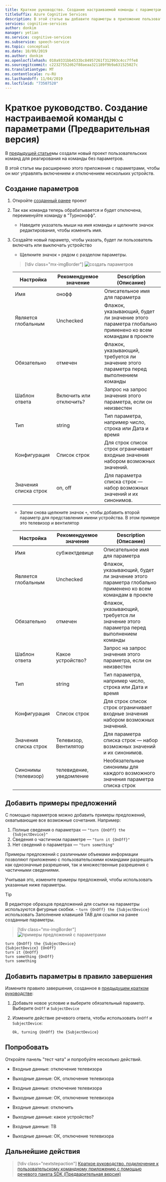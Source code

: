 ```yaml
---
title: Краткое руководство. Создание настраиваемой команды с параметрами (Предварительная версия)
titleSuffix: Azure Cognitive Services
description: В этой статье вы добавите параметры в приложение пользовательских команд.
services: cognitive-services
author: donkim
manager: yetian
ms.service: cognitive-services
ms.subservice: speech-service
ms.topic: conceptual
ms.date: 10/09/2019
ms.author: donkim
ms.openlocfilehash: 010a9331bb4533bc84957261f312993c4cc7ffe8
ms.sourcegitcommit: c22327552d62f88aeaa321189f9b9a631525027c
ms.translationtype: MT
ms.contentlocale: ru-RU
ms.lasthandoff: 11/04/2019
ms.locfileid: "73507520"
---
```

# <a name="quickstart-create-a-custom-command-with-parameters-preview"></a>Краткое руководство. Создание настраиваемой команды с параметрами (Предварительная версия)

В [предыдущей статье](./quickstart-custom-speech-commands-create-new.md)мы создали новый проект пользовательских команд для реагирования на команды без параметров.

В этой статье мы расширению этого приложения с параметрами, чтобы он мог управлять включением и отключением нескольких устройств.

## <a name="create-parameters"></a>Создание параметров

1. Откройте [созданный ранее](./quickstart-custom-speech-commands-create-new.md) проект
1. Так как команда теперь обрабатывается и будет отключена, переименуйте команду в "Турнонофф".
   - Наведите указатель мыши на имя команды и щелкните значок редактирования, чтобы изменить имя.
1. Создайте новый параметр, чтобы указать, будет ли пользователь включать или выключать устройство
   - Щелкните значок `+` рядом с разделом параметры.

   > [!div class="mx-imgBorder"]
   > ![создать](media/custom-speech-commands/create-on-off-parameter.png) параметров

   | Настройка            | Рекомендуемое значение | Description (Описание)                                                                                               |
   | ------------------ | --------------- | --------------------------------------------------------------------------------------------------------- |
   | Имя               | онофф           | Описательное имя для параметра                                                                     |
   | Является глобальным          | Unchecked       | Флажок, указывающий, будет ли значение этого параметра глобально применено ко всем командам в проекте |
   | Обязательно           | отмечен         | Флажок, указывающий, требуется ли значение этого параметра перед выполнением команды          |
   | Шаблон ответа  | Включить или отключить?      | Запрос на запрос значения этого параметра, если он неизвестен                                       |
   | Тип               | string          | Тип параметра, например число, строка или Дата и время                                               |
   | Конфигурация      | Список строк     | Для строк список строк ограничивает входные значения набором возможных значений.                                      |
   | Значения списка строк | on, off         | Для параметра списка строк — набор возможных значений и их синонимов.                                |

   - Затем снова щелкните значок `+`, чтобы добавить второй параметр для представления имени устройства. В этом примере это телевизор и вентилятор

   | Настройка            | Рекомендуемое значение   | Description (Описание)                                                                                               |
   | ------------------ | ----------------- | --------------------------------------------------------------------------------------------------------- |
   | Имя               | субжектдевице     | Описательное имя для параметра                                                                     |
   | Является глобальным          | Unchecked         | Флажок, указывающий, будет ли значение этого параметра глобально применено ко всем командам в проекте |
   | Обязательно           | отмечен           | Флажок, указывающий, требуется ли значение этого параметра перед выполнением команды          |
   | Шаблон ответа  | Какое устройство?     | Запрос на запрос значения этого параметра, если он неизвестен                                       |
   | Тип               | string            | Тип параметра, например число, строка или Дата и время                                               |
   | Конфигурация      | Список строк       | Для строк список строк ограничивает входные значения набором возможных значений.                                      |
   | Значения списка строк | Телевизор, Вентилятор           | Для параметра списка строк — набор возможных значений и их синонимов.                                |
   | Синонимы (телевизор)      | телевидение, уведомление | Необязательные синонимы для каждого возможного значения параметра списка строк                                      |

## <a name="add-sample-sentences"></a>Добавить примеры предложений

С помощью параметров можно добавить примеры предложений, охватывающие все возможные сочетания. Например:

1. Полные сведения о параметрах — `"turn {OnOff} the {SubjectDevice}"`
1. Сведения о частичном параметре — `"turn it {OnOff}"`
1. Нет сведений о параметрах — `"turn something"`

Примеры предложений с различными объемами информации позволяют приложению с пользовательскими командами разрешать как однозначные разрешения, так и множественные разрешения с частичными сведениями.

Учитывая это, измените примеры предложений, чтобы использовать указанные ниже параметры.

> [!TIP]
> В редакторе образцов предложений для ссылки на параметры используются фигурные скобки. - `turn {OnOff} the {SubjectDevice}` использовать Заполнение клавишей TAB для ссылки на ранее созданные параметры.

> [!div class="mx-imgBorder"]
> ![примеры предложений с параметрами](media/custom-speech-commands/create-parameter-sentences.png)

```
turn {OnOff} the {SubjectDevice}
{SubjectDevice} {OnOff}
turn it {OnOff}
turn something {OnOff}
turn something
```

## <a name="add-parameters-to-completion-rule"></a>Добавить параметры в правило завершения

Измените правило завершения, созданное в [предыдущем кратком руководстве](./quickstart-custom-speech-commands-create-new.md):

1. Добавьте новое условие и выберите обязательный параметр. Выберите `OnOff` и `SubjectDevice`
1. Измените действие речевого ответа, чтобы использовать `OnOff` и `SubjectDevice`:

   ```
   Ok, turning {OnOff} the {SubjectDevice}
   ```

## <a name="try-it-out"></a>Попробовать

Откройте панель "тест чата" и попробуйте несколько действий.

- Входные данные: отключение телевизора
- Выходные данные: ОК, отключение телевизора

- Входные данные: отключение телевизора
- Выходные данные: ОК, отключение телевизора

- Входные данные: отключить
- Выходные данные: какое устройство?
- Входные данные: ТВ
- Выходные данные: ОК, отключение телевизора

## <a name="next-steps"></a>Дальнейшие действия
> [!div class="nextstepaction"]
> [Краткое руководство. подключение к пользовательскому командному приложению с помощью речевого пакета SDK (Предварительная версия)](./quickstart-custom-speech-commands-speech-sdk.md)

